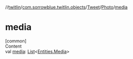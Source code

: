 //[twitlin](../../../index.md)/[com.sorrowblue.twitlin.objects](../../index.md)/[Tweet](../index.md)/[Photo](index.md)/[media](media.md)



# media  
[common]  
Content  
val [media](media.md): [List](https://kotlinlang.org/api/latest/jvm/stdlib/kotlin.collections/-list/index.html)<[Entities.Media](../../-entities/-media/index.md)>  



